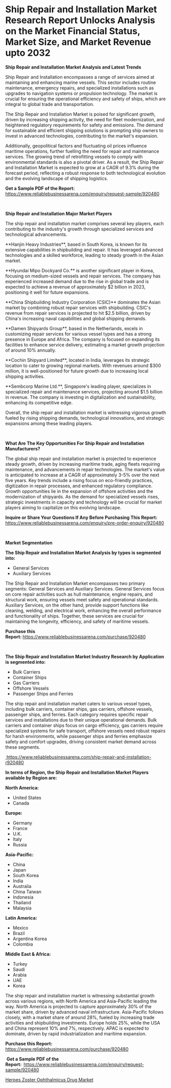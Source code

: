 <p><h1>Ship Repair and Installation Market Research Report Unlocks Analysis on the Market Financial Status, Market Size, and Market Revenue upto 2032</h1></p><p><strong>Ship Repair and Installation Market Analysis and Latest Trends</strong></p>
<p><p>Ship Repair and Installation encompasses a range of services aimed at maintaining and enhancing marine vessels. This sector includes routine maintenance, emergency repairs, and specialized installations such as upgrades to navigation systems or propulsion technology. The market is crucial for ensuring the operational efficiency and safety of ships, which are integral to global trade and transportation.</p><p>The Ship Repair and Installation Market is poised for significant growth, driven by increasing shipping activity, the need for fleet modernization, and heightened regulatory requirements for safety and emissions. The demand for sustainable and efficient shipping solutions is prompting ship owners to invest in advanced technologies, contributing to the market's expansion. </p><p>Additionally, geopolitical factors and fluctuating oil prices influence maritime operations, further fuelling the need for repair and maintenance services. The growing trend of retrofitting vessels to comply with environmental standards is also a pivotal driver. As a result, the Ship Repair and Installation Market is expected to grow at a CAGR of 9.3% during the forecast period, reflecting a robust response to both technological evolution and the evolving landscape of shipping logistics.</p></p>
<p><strong>Get a Sample PDF of the Report:&nbsp;</strong> <a href="https://www.reliablebusinessarena.com/enquiry/request-sample/920480?utm_campaign=2177&utm_medium=2&utm_source=Github&utm_content=ia&utm_term=07032025&utm_id=ship-repair-and-installation">https://www.reliablebusinessarena.com/enquiry/request-sample/920480</a></p>
<p>&nbsp;</p>
<p><strong>Ship Repair and Installation Major Market Players</strong></p>
<p><p>The ship repair and installation market comprises several key players, each contributing to the industry's growth through specialized services and technological advancements. </p><p>**Hanjin Heavy Industries**, based in South Korea, is known for its extensive capabilities in shipbuilding and repair. It has leveraged advanced technologies and a skilled workforce, leading to steady growth in the Asian market.</p><p>**Hyundai Mipo Dockyard Co.** is another significant player in Korea, focusing on medium-sized vessels and repair services. The company has experienced increased demand due to the rise in global trade and is expected to achieve a revenue of approximately $2 billion in 2023, positioning it well for future expansions.</p><p>**China Shipbuilding Industry Corporation (CSIC)** dominates the Asian market by combining robust repair services with shipbuilding. CSIC's revenue from repair services is projected to hit $2.5 billion, driven by China's increasing naval capabilities and global shipping demands.</p><p>**Damen Shipyards Group**, based in the Netherlands, excels in customizing repair services for various vessel types and has a strong presence in Europe and Africa. The company is focused on expanding its facilities to enhance service delivery, estimating a market growth projection of around 10% annually.</p><p>**Cochin Shipyard Limited**, located in India, leverages its strategic location to cater to growing regional markets. With revenues around $300 million, it is well-positioned for future growth due to increasing local shipping activities.</p><p>**Sembcorp Marine Ltd.**, Singapore's leading player, specializes in specialized repair and maintenance services, projecting around $1.5 billion in revenue. The company is investing in digitalization and sustainability, enhancing its competitive edge.</p><p>Overall, the ship repair and installation market is witnessing vigorous growth fueled by rising shipping demands, technological innovations, and strategic expansions among these leading players.</p></p>
<p>&nbsp;</p>
<p><strong>What Are The Key Opportunities For Ship Repair and Installation Manufacturers?</strong></p>
<p><p>The global ship repair and installation market is projected to experience steady growth, driven by increasing maritime trade, aging fleets requiring maintenance, and advancements in repair technologies. The market's value is anticipated to increase at a CAGR of approximately 3-5% over the next five years. Key trends include a rising focus on eco-friendly practices, digitization in repair processes, and enhanced regulatory compliance. Growth opportunities lie in the expansion of offshore activities and the modernization of shipyards. As the demand for specialized vessels rises, strategic investments in capacity and technology will be crucial for market players aiming to capitalize on this evolving landscape.</p></p>
<p><strong>Inquire or Share Your Questions If Any Before Purchasing This Report:</strong> <a href="https://www.reliablebusinessarena.com/enquiry/pre-order-enquiry/920480?utm_campaign=2177&utm_medium=2&utm_source=Github&utm_content=ia&utm_term=07032025&utm_id=ship-repair-and-installation">https://www.reliablebusinessarena.com/enquiry/pre-order-enquiry/920480</a></p>
<p>&nbsp;</p>
<p><strong>Market Segmentation</strong></p>
<p><strong>The Ship Repair and Installation Market Analysis by types is segmented into:</strong></p>
<p><ul><li>General Services</li><li>Auxiliary Services</li></ul></p>
<p><p>The Ship Repair and Installation Market encompasses two primary segments: General Services and Auxiliary Services. General Services focus on core repair activities such as hull maintenance, engine repairs, and structural work, ensuring vessels meet safety and operational standards. Auxiliary Services, on the other hand, provide support functions like cleaning, welding, and electrical work, enhancing the overall performance and functionality of ships. Together, these services are crucial for maintaining the longevity, efficiency, and safety of maritime vessels.</p></p>
<p><strong>Purchase this Report:&nbsp;</strong><a href="https://www.reliablebusinessarena.com/purchase/920480?utm_campaign=2177&utm_medium=2&utm_source=Github&utm_content=ia&utm_term=07032025&utm_id=ship-repair-and-installation">https://www.reliablebusinessarena.com/purchase/920480</a></p>
<p>&nbsp;</p>
<p><strong>The Ship Repair and Installation Market Industry Research by Application is segmented into:</strong></p>
<p><ul><li>Bulk Carriers</li><li>Container Ships</li><li>Gas Carriers</li><li>Offshore Vessels</li><li>Passenger Ships and Ferries</li></ul></p>
<p><p>The ship repair and installation market caters to various vessel types, including bulk carriers, container ships, gas carriers, offshore vessels, passenger ships, and ferries. Each category requires specific repair services and installations due to their unique operational demands. Bulk carriers and container ships focus on cargo efficiency, gas carriers require specialized systems for safe transport, offshore vessels need robust repairs for harsh environments, while passenger ships and ferries emphasize safety and comfort upgrades, driving consistent market demand across these segments.</p></p>
<p><a href="https://www.reliablebusinessarena.com/ship-repair-and-installation-r920480?utm_campaign=2177&utm_medium=2&utm_source=Github&utm_content=ia&utm_term=07032025&utm_id=ship-repair-and-installation">&nbsp;https://www.reliablebusinessarena.com/ship-repair-and-installation-r920480</a></p>
<p><strong>In terms of Region, the Ship Repair and Installation Market Players available by Region are:</strong></p>
<p>
    <p> <strong> North America: </strong>
        <ul>
            <li>United States</li>
            <li>Canada</li>
        </ul>
        </p> 
    <p> <strong> Europe: </strong>
        <ul>
            <li>Germany</li>
            <li>France</li>
            <li>U.K.</li>
            <li>Italy</li>
            <li>Russia</li>
        </ul>
        </p> 
    <p> <strong> Asia-Pacific: </strong>
        <ul>
            <li>China</li>
            <li>Japan</li>
            <li>South Korea</li>
            <li>India</li>
            <li>Australia</li>
            <li>China Taiwan</li>
            <li>Indonesia</li>
            <li>Thailand</li>
            <li>Malaysia</li>
        </ul>
        </p> 
    <p> <strong> Latin America: </strong>
        <ul>
            <li>Mexico</li>
            <li>Brazil</li>
            <li>Argentina Korea</li>
            <li>Colombia</li>
        </ul>
        </p> 
    <p> <strong> Middle East & Africa: </strong>
        <ul>
            <li>Turkey</li>
            <li>Saudi</li>
            <li>Arabia</li>
            <li>UAE</li>
            <li>Korea</li>
        </ul>
    </p>
    </p>
<p><p>The ship repair and installation market is witnessing substantial growth across various regions, with North America and Asia-Pacific leading the way. North America is projected to capture approximately 30% of the market share, driven by advanced naval infrastructure. Asia-Pacific follows closely, with a market share of around 28%, fueled by increasing trade activities and shipbuilding investments. Europe holds 25%, while the USA and China represent 10% and 7%, respectively. APAC is expected to dominate, driven by rapid industrialization and maritime expansion.</p></p>
<p><strong>Purchase this Report: </strong><a href="https://www.reliablebusinessarena.com/purchase/920480?utm_campaign=2177&utm_medium=2&utm_source=Github&utm_content=ia&utm_term=07032025&utm_id=ship-repair-and-installation">https://www.reliablebusinessarena.com/purchase/920480</a></p>
<p>&nbsp;<strong>Get a Sample PDF of the Report:&nbsp;&nbsp;</strong><a href="https://www.reliablebusinessarena.com/enquiry/request-sample/920480?utm_campaign=2177&utm_medium=2&utm_source=Github&utm_content=ia&utm_term=07032025&utm_id=ship-repair-and-installation">https://www.reliablebusinessarena.com/enquiry/request-sample/920480</a></p>
<p><strong></strong></p>
<p><p><a href="https://github.com/SamiaChowdhury801/Market-Research-Report-List-1/blob/main/herpes-zoster-ophthalmicus-drug-market.md?utm_campaign=2177&utm_medium=2&utm_source=Github&utm_content=ia&utm_term=07032025&utm_id=ship-repair-and-installation">Herpes Zoster Ophthalmicus Drug Market</a></p></p>